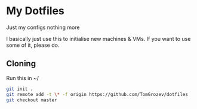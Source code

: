 # My Dotfiles
Just my configs nothing more

I basically just use this to initialise new machines & VMs. If you want to use some of it, please do.

## Cloning
Run this in ~/
```bash
git init .
git remote add -t \* -f origin https://github.com/TomGrozev/dotfiles
git checkout master
```
